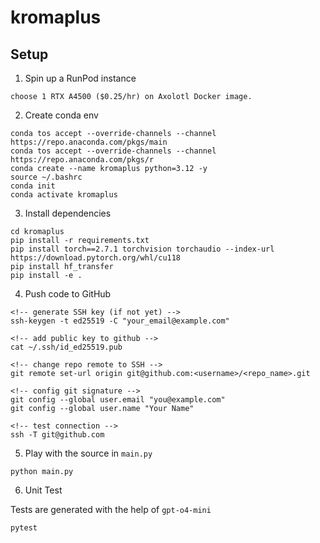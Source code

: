 # kromaplus

## Setup

1. Spin up a RunPod instance

```
choose 1 RTX A4500 ($0.25/hr) on Axolotl Docker image.
```

2. Create conda env

```
conda tos accept --override-channels --channel https://repo.anaconda.com/pkgs/main
conda tos accept --override-channels --channel https://repo.anaconda.com/pkgs/r
conda create --name kromaplus python=3.12 -y
source ~/.bashrc
conda init
conda activate kromaplus
```

3. Install dependencies

```
cd kromaplus
pip install -r requirements.txt
pip install torch==2.7.1 torchvision torchaudio --index-url https://download.pytorch.org/whl/cu118
pip install hf_transfer
pip install -e .
```

4. Push code to GitHub

```
<!-- generate SSH key (if not yet) -->
ssh-keygen -t ed25519 -C "your_email@example.com"

<!-- add public key to github -->
cat ~/.ssh/id_ed25519.pub

<!-- change repo remote to SSH -->
git remote set-url origin git@github.com:<username>/<repo_name>.git

<!-- config git signature -->
git config --global user.email "you@example.com"
git config --global user.name "Your Name"

<!-- test connection -->
ssh -T git@github.com
```

5. Play with the source in `main.py`

```
python main.py
```

6. Unit Test

Tests are generated with the help of `gpt-o4-mini`

```
pytest
```